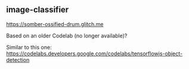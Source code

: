 ## image-classifier

https://somber-ossified-drum.glitch.me

Based on an older Codelab (no longer available)?

Similar to this one: https://codelabs.developers.google.com/codelabs/tensorflowjs-object-detection
